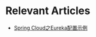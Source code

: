 # Relevant Articles

- [Spring Cloud之Eureka配置示例](http://blog.javachen.com/2019/04/15/spring-cloud-eureka-config-example.html)
